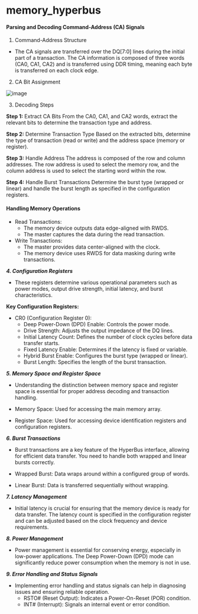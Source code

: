 # memory_hyperbus
#### Parsing and Decoding Command-Address (CA) Signals
1. Command-Address Structure
- The CA signals are transferred over the DQ[7:0] lines during the initial part of a transaction. The CA information is composed of three words (CA0, CA1, CA2) and is transferred using DDR timing, meaning each byte is transferred on each clock edge.

2. CA Bit Assignment

 ![image](https://github.com/user-attachments/assets/18f47f83-6f8d-49e2-bcd3-e6a2fa5c836d)


3. Decoding Steps

**Step 1:** Extract CA Bits
From the CA0, CA1, and CA2 words, extract the relevant bits to determine the transaction type and address.

**Step 2:** Determine Transaction Type
Based on the extracted bits, determine the type of transaction (read or write) and the address space (memory or register).

**Step 3:** Handle Address
The address is composed of the row and column addresses. The row address is used to select the memory row, and the column address is used to select the starting word within the row.

**Step 4:** Handle Burst Transactions
Determine the burst type (wrapped or linear) and handle the burst length as specified in the configuration registers.

#### Handling Memory Operations

- Read Transactions:
  - The memory device outputs data edge-aligned with RWDS.
  - The master captures the data during the read transaction.
- Write Transactions:
  - The master provides data center-aligned with the clock.
  - The memory device uses RWDS for data masking during write transactions.


***4. Configuration Registers***

- These registers determine various operational parameters such as power modes, output drive strength, initial latency, and burst characteristics.

**Key Configuration Registers:**

- CR0 (Configuration Register 0):
  - Deep Power-Down (DPD) Enable: Controls the power mode.
  - Drive Strength: Adjusts the output impedance of the DQ lines.
  - Initial Latency Count: Defines the number of clock cycles before data transfer starts.
  - Fixed Latency Enable: Determines if the latency is fixed or variable.
  - Hybrid Burst Enable: Configures the burst type (wrapped or linear).
  - Burst Length: Specifies the length of the burst transaction.

***5. Memory Space and Register Space***

- Understanding the distinction between memory space and register space is essential for proper address decoding and transaction handling.

- Memory Space: Used for accessing the main memory array.
- Register Space: Used for accessing device identification registers and configuration registers.

***6. Burst Transactions***

- Burst transactions are a key feature of the HyperBus interface, allowing for efficient data transfer. You need to handle both wrapped and linear bursts correctly.

- Wrapped Burst: Data wraps around within a configured group of words.
- Linear Burst: Data is transferred sequentially without wrapping.

***7. Latency Management***

- Initial latency is crucial for ensuring that the memory device is ready for data transfer. The latency count is specified in the configuration register and can be adjusted based on the clock frequency and device requirements.

***8. Power Management***

- Power management is essential for conserving energy, especially in low-power applications. The Deep Power-Down (DPD) mode can significantly reduce power consumption when the memory is not in use.

***9. Error Handling and Status Signals***
- Implementing error handling and status signals can help in diagnosing issues and ensuring reliable operation.
  - RSTO# (Reset Output): Indicates a Power-On-Reset (POR) condition.
  - INT# (Interrupt): Signals an internal event or error condition.



